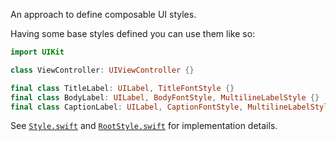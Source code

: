 An approach to define composable UI styles.

Having some base styles defined you can use them like so:

```swift
import UIKit

class ViewController: UIViewController {}

final class TitleLabel: UILabel, TitleFontStyle {}
final class BodyLabel: UILabel, BodyFontStyle, MultilineLabelStyle {}
final class CaptionLabel: UILabel, CaptionFontStyle, MultilineLabelStyle {}
```

See [`Style.swift`](https://github.com/werediver/StyleSheet/blob/master/StylingConcept/Style.swift) and [`RootStyle.swift`](https://github.com/werediver/StyleSheet/blob/master/StylingConcept/RootStyle.swift) for implementation details.